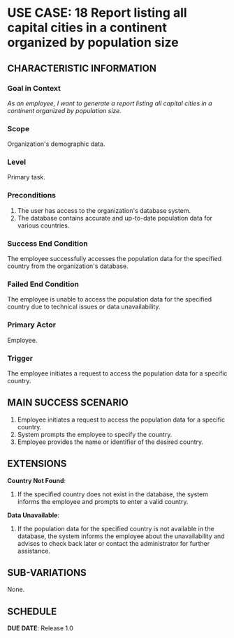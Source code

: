 # USE CASE: 18 Report listing all capital cities in a continent organized by population size

## CHARACTERISTIC INFORMATION

### Goal in Context

*As an employee, I want to generate a report listing all capital cities in a continent organized by population size.*

### Scope

Organization's demographic data.

### Level

Primary task.

### Preconditions

1. The user has access to the organization's database system.
2. The database contains accurate and up-to-date population data for various countries.

### Success End Condition

The employee successfully accesses the population data for the specified country from the organization's database.

### Failed End Condition

The employee is unable to access the population data for the specified country due to technical issues or data unavailability.

### Primary Actor

Employee.

### Trigger

The employee initiates a request to access the population data for a specific country.

## MAIN SUCCESS SCENARIO

1. Employee initiates a request to access the population data for a specific country.
2. System prompts the employee to specify the country.
3. Employee provides the name or identifier of the desired country.

## EXTENSIONS

**Country Not Found**:
   1. If the specified country does not exist in the database, the system informs the employee and prompts to enter a valid country.

**Data Unavailable**:
   1. If the population data for the specified country is not available in the database, the system informs the employee about the unavailability and advises to check back later or contact the administrator for further assistance.

## SUB-VARIATIONS

None.

## SCHEDULE

**DUE DATE**: Release 1.0
